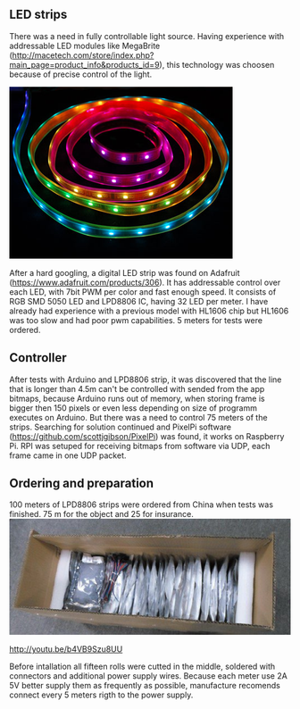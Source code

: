 ## LED strips

There was a need in fully controllable light source. Having experience with addressable LED modules like MegaBrite (http://macetech.com/store/index.php?main_page=product_info&products_id=9), this technology was choosen because of precise control of the light.

![LPD8806 digital LED strip](../project_images/LPD8806digitalledstrip.jpg "LPD8806 digital LED strip")

After a hard googling, a digital LED strip was found on Adafruit (https://www.adafruit.com/products/306). It has addressable control over each LED, with 7bit PWM per color and fast enough speed. It consists of RGB SMD 5050 LED and LPD8806 IC, having 32 LED per meter. I have already had experience with a previous model with HL1606 chip but HL1606 was too slow and had poor pwm capabilities.
5 meters for tests were ordered.

## Controller
After tests with Arduino and LPD8806 strip, it was discovered that the line that is longer than 4.5m can't be controlled with sended from the app bitmaps, because Arduino runs out of memory, when storing frame is bigger then 150 pixels or even less depending on size of programm executes on Arduino.
But there was a need to control 75 meters of the strips. Searching for solution continued and PixelPi software (https://github.com/scottjgibson/PixelPi) was found, it works on Raspberry Pi. RPI was setuped for receiving bitmaps from software via UDP, each frame came in one UDP packet. 


## Ordering and preparation
100 meters of LPD8806 strips were ordered from China when tests was finished. 75 m for the object and 25 for insurance.
![Box with strips from China](../project_images/led_box.jpg "Box with strips from China")

http://youtu.be/b4VB9Szu8UU

Before intallation all fifteen rolls were cutted in the middle, soldered with connectors and additional power supply wires. Because each meter use 2A 5V better supply them as frequently as possible, manufacture recomends connect every 5 meters rigth to the power supply.
